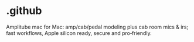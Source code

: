 # .github
Amplitube mac for Mac: amp/cab/pedal modeling plus cab room mics &amp; irs; fast workflows, Apple silicon ready, secure and pro‑friendly.
